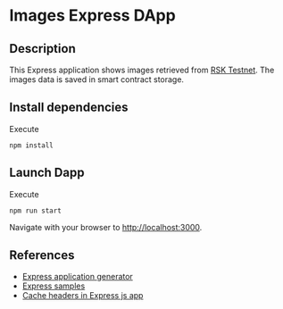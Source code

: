 # Images Express DApp

## Description

This Express application shows images retrieved from 
[RSK Testnet](https://explorer.testnet.rsk.co/). The images
data is saved in smart contract storage.

## Install dependencies

Execute

```
npm install
```

## Launch Dapp

Execute

```
npm run start
```

Navigate with your browser to [http://localhost:3000](http://localhost:3000).

## References

- [Express application generator](https://expressjs.com/en/starter/generator.html)
- [Express samples](https://expressjs.com/en/starter/examples.html)
- [Cache headers in Express js app](https://regbrain.com/article/cache-headers-express-js)